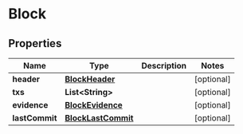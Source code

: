 
# Block

## Properties
Name | Type | Description | Notes
------------ | ------------- | ------------- | -------------
**header** | [**BlockHeader**](BlockHeader.md) |  |  [optional]
**txs** | **List&lt;String&gt;** |  |  [optional]
**evidence** | [**BlockEvidence**](BlockEvidence.md) |  |  [optional]
**lastCommit** | [**BlockLastCommit**](BlockLastCommit.md) |  |  [optional]



